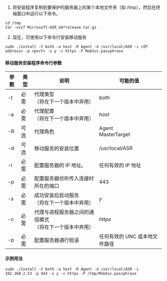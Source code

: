 1. 将安装程序复制到要保护的服务器上的某个本地文件夹（如 /tmp），然后在终端窗口中运行以下命令。
  ```
  cd /tmp
  tar -xvzf Microsoft-ASR_UA*release.tar.gz
  ```
2. 现在，可使用以下命令行安装移动服务

  ```
  sudo ./install -t both -a host -R Agent -d /usr/local/ASR -i <IP address> -p <port> -s y -c https -P MobSvc.passphrase
  ```

#### 移动服务安装程序命令行参数
<a id="mobility-service-installer-command-line-arguments" class="xliff"></a>

|参数|类型|说明|可能的值|
|-|-|-|-|
|-t |必需|代理类型<br>（将在下一个版本中弃用）|*both*|
|-a |必需|代理配置<br>（将在下一个版本中弃用） |*host*|
|-R |可选|代理角色|Agent<br>MasterTarget|
|-d |可选|移动服务的安装位置|/usr/local/ASR|
|-i |必需|配置服务器的 IP 地址。|任何有效的 IP 地址|
|-p |必需|配置服务器侦听传入连接时所在的端口|443|
|-s |必需|成功安装后启动服务<br>（将在下一个版本中弃用）|*y*|
|-c |必需|代理与进程服务器之间的通信模式<br>（将在下一个版本中弃用） |*https*|
|-p |必需|配置服务器通行短语|任何有效的 UNC 或本地文件路径|

#### 示例用法
<a id="sample-usage" class="xliff"></a>
```
sudo ./install -t both -a host -R Agent -d /usr/local/ASR -i 192.168.2.53 -p 443 -s y -c https -P /tmp/MobSvc.passphrase
```